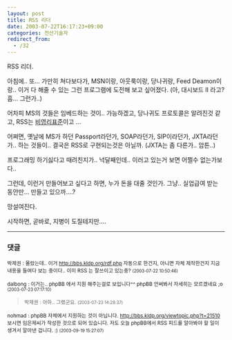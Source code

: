 ```yaml
---
layout: post
title: RSS 리더
date: 2003-07-22T16:17:23+09:00
categories: 전산기술자
redirect_from:
  - /32
---
```


RSS 리더.

아침에.. 또... 가만히 쳐다보다가, MSN이랑, 아웃룩이랑, 당나귀랑, Feed Deamon이랑.. 이거 다 해줄 수 있는 그런 프로그램에 도전해 보고 싶어졌다. (아, 대시보드 II 라고? 흠... 그런가..)

어차피 MS의 것들은 임베드하는 것이.. 가능하겠고, 당나귀도 프로토콜은 알려진것 같고, RSS는 <a href="http://hochan.net/archives/2003/07/000303.html">비영리표준</a>이고 ...

어쩌면, 옛날에 MS가 하던 Passport라던가, SOAP라던가, SIP이라던가, JXTA라던가.. 하는 것들이.. 결국은 RSS로 구현되는것은 아닐까. (JXTA는 좀 다른가.. 암튼..)

프로그래밍 하기싫다고 때려친지가.. 넉달째인데.. 이러고 있는거 보면 어쩔수 없는가보다..

그런데, 이런거 만들어보고 싶다고 하면, 누가 돈을 대줄 것인가. 그냥.. 실업급여 받는 동안만... 만들고 있으까....?

망설여진다.

시작하면, 곧바로, 지병이 도질테지만....

* * *

### 댓글



<!--- cmt:50 --->
<!--- mail: --->
<!--- parent:0 --->

<small>박제권 : 몰랐는데.. 이거 http://bbs.kldp.org/rdf.php 자동으로 한건지, 아니면 자체 제작한건지 지금 내용을 들여다 보는 중이다.. 이미 RSS 는 잘쓰이고 있는중? <small>(2003-07-22 10:50:46)</small></small>


<!--- cmt:51 --->
<!--- mail: --->
<!--- parent:0 --->

<small>dalbong : 이거는.. phpBB 에서 지원 해주는걸로 보입니다^^ phpBB 안써봐서 자세히는 모르겠네요 ;o <small>(2003-07-23 07:17:10)</small></small>


<!--- cmt:52 --->
<!--- mail: --->
<!--- parent:0 --->

> <small>박제권 : 아하.. 그랬군요. <small>(2003-07-23 14:28:37)</small></small>


<!--- cmt:53 --->
<!--- mail: --->
<!--- parent:0 --->

<small>nohmad : phpBB 자체에서 지원하는 것이 아닙니다. <a href="http://bbs.kldp.org/viewtopic.php?t=21510">http://bbs.kldp.org/viewtopic.php?t=21510</a> 보시면 임은제씨가 작성한 것으로 되어 있습니다.  저도 오늘 phpBB에서 RSS 피드를 알아봐야 할 일이 생겨서 알아낸 겁니다. :) <small>(2003-09-19 15:27:07)</small></small>


